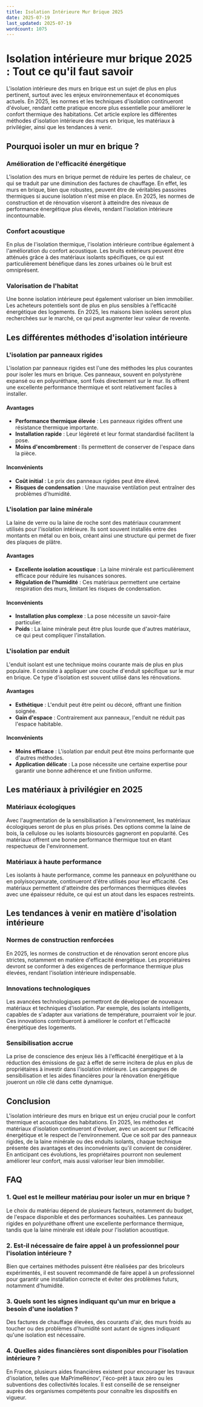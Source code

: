 ```yaml
---
title: Isolation Intérieure Mur Brique 2025
date: 2025-07-19
last_updated: 2025-07-19
wordcount: 1075
---
```


# Isolation intérieure mur brique 2025 : Tout ce qu'il faut savoir

L'isolation intérieure des murs en brique est un sujet de plus en plus pertinent, surtout avec les enjeux environnementaux et économiques actuels. En 2025, les normes et les techniques d'isolation continueront d'évoluer, rendant cette pratique encore plus essentielle pour améliorer le confort thermique des habitations. Cet article explore les différentes méthodes d'isolation intérieure des murs en brique, les matériaux à privilégier, ainsi que les tendances à venir.

## Pourquoi isoler un mur en brique ?

### Amélioration de l'efficacité énergétique

L'isolation des murs en brique permet de réduire les pertes de chaleur, ce qui se traduit par une diminution des factures de chauffage. En effet, les murs en brique, bien que robustes, peuvent être de véritables passoires thermiques si aucune isolation n'est mise en place. En 2025, les normes de construction et de rénovation viseront à atteindre des niveaux de performance énergétique plus élevés, rendant l'isolation intérieure incontournable.

### Confort acoustique

En plus de l'isolation thermique, l'isolation intérieure contribue également à l'amélioration du confort acoustique. Les bruits extérieurs peuvent être atténués grâce à des matériaux isolants spécifiques, ce qui est particulièrement bénéfique dans les zones urbaines où le bruit est omniprésent.

### Valorisation de l'habitat

Une bonne isolation intérieure peut également valoriser un bien immobilier. Les acheteurs potentiels sont de plus en plus sensibles à l'efficacité énergétique des logements. En 2025, les maisons bien isolées seront plus recherchées sur le marché, ce qui peut augmenter leur valeur de revente.

## Les différentes méthodes d'isolation intérieure

### L'isolation par panneaux rigides

L'isolation par panneaux rigides est l'une des méthodes les plus courantes pour isoler les murs en brique. Ces panneaux, souvent en polystyrène expansé ou en polyuréthane, sont fixés directement sur le mur. Ils offrent une excellente performance thermique et sont relativement faciles à installer.

#### Avantages

- **Performance thermique élevée** : Les panneaux rigides offrent une résistance thermique importante.
- **Installation rapide** : Leur légèreté et leur format standardisé facilitent la pose.
- **Moins d'encombrement** : Ils permettent de conserver de l'espace dans la pièce.

#### Inconvénients

- **Coût initial** : Le prix des panneaux rigides peut être élevé.
- **Risques de condensation** : Une mauvaise ventilation peut entraîner des problèmes d'humidité.

### L'isolation par laine minérale

La laine de verre ou la laine de roche sont des matériaux couramment utilisés pour l'isolation intérieure. Ils sont souvent installés entre des montants en métal ou en bois, créant ainsi une structure qui permet de fixer des plaques de plâtre.

#### Avantages

- **Excellente isolation acoustique** : La laine minérale est particulièrement efficace pour réduire les nuisances sonores.
- **Régulation de l'humidité** : Ces matériaux permettent une certaine respiration des murs, limitant les risques de condensation.

#### Inconvénients

- **Installation plus complexe** : La pose nécessite un savoir-faire particulier.
- **Poids** : La laine minérale peut être plus lourde que d'autres matériaux, ce qui peut compliquer l'installation.

### L'isolation par enduit

L'enduit isolant est une technique moins courante mais de plus en plus populaire. Il consiste à appliquer une couche d'enduit spécifique sur le mur en brique. Ce type d'isolation est souvent utilisé dans les rénovations.

#### Avantages

- **Esthétique** : L'enduit peut être peint ou décoré, offrant une finition soignée.
- **Gain d'espace** : Contrairement aux panneaux, l'enduit ne réduit pas l'espace habitable.

#### Inconvénients

- **Moins efficace** : L'isolation par enduit peut être moins performante que d'autres méthodes.
- **Application délicate** : La pose nécessite une certaine expertise pour garantir une bonne adhérence et une finition uniforme.

## Les matériaux à privilégier en 2025

### Matériaux écologiques

Avec l'augmentation de la sensibilisation à l'environnement, les matériaux écologiques seront de plus en plus prisés. Des options comme la laine de bois, la cellulose ou les isolants biosourcés gagneront en popularité. Ces matériaux offrent une bonne performance thermique tout en étant respectueux de l'environnement.

### Matériaux à haute performance

Les isolants à haute performance, comme les panneaux en polyuréthane ou en polyisocyanurate, continueront d'être utilisés pour leur efficacité. Ces matériaux permettent d'atteindre des performances thermiques élevées avec une épaisseur réduite, ce qui est un atout dans les espaces restreints.

## Les tendances à venir en matière d'isolation intérieure

### Normes de construction renforcées

En 2025, les normes de construction et de rénovation seront encore plus strictes, notamment en matière d'efficacité énergétique. Les propriétaires devront se conformer à des exigences de performance thermique plus élevées, rendant l'isolation intérieure indispensable.

### Innovations technologiques

Les avancées technologiques permettront de développer de nouveaux matériaux et techniques d'isolation. Par exemple, des isolants intelligents, capables de s'adapter aux variations de température, pourraient voir le jour. Ces innovations contribueront à améliorer le confort et l'efficacité énergétique des logements.

### Sensibilisation accrue

La prise de conscience des enjeux liés à l'efficacité énergétique et à la réduction des émissions de gaz à effet de serre incitera de plus en plus de propriétaires à investir dans l'isolation intérieure. Les campagnes de sensibilisation et les aides financières pour la rénovation énergétique joueront un rôle clé dans cette dynamique.

## Conclusion

L'isolation intérieure des murs en brique est un enjeu crucial pour le confort thermique et acoustique des habitations. En 2025, les méthodes et matériaux d'isolation continueront d'évoluer, avec un accent sur l'efficacité énergétique et le respect de l'environnement. Que ce soit par des panneaux rigides, de la laine minérale ou des enduits isolants, chaque technique présente des avantages et des inconvénients qu'il convient de considérer. En anticipant ces évolutions, les propriétaires pourront non seulement améliorer leur confort, mais aussi valoriser leur bien immobilier.

## FAQ

### 1. Quel est le meilleur matériau pour isoler un mur en brique ?

Le choix du matériau dépend de plusieurs facteurs, notamment du budget, de l'espace disponible et des performances souhaitées. Les panneaux rigides en polyuréthane offrent une excellente performance thermique, tandis que la laine minérale est idéale pour l'isolation acoustique.

### 2. Est-il nécessaire de faire appel à un professionnel pour l'isolation intérieure ?

Bien que certaines méthodes puissent être réalisées par des bricoleurs expérimentés, il est souvent recommandé de faire appel à un professionnel pour garantir une installation correcte et éviter des problèmes futurs, notamment d'humidité.

### 3. Quels sont les signes indiquant qu'un mur en brique a besoin d'une isolation ?

Des factures de chauffage élevées, des courants d'air, des murs froids au toucher ou des problèmes d'humidité sont autant de signes indiquant qu'une isolation est nécessaire.

### 4. Quelles aides financières sont disponibles pour l'isolation intérieure ?

En France, plusieurs aides financières existent pour encourager les travaux d'isolation, telles que MaPrimeRénov', l'éco-prêt à taux zéro ou les subventions des collectivités locales. Il est conseillé de se renseigner auprès des organismes compétents pour connaître les dispositifs en vigueur.